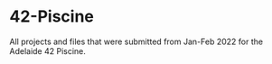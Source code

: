 # 42-Piscine
All projects and files that were submitted from Jan-Feb 2022 for the Adelaide 42 Piscine. 
